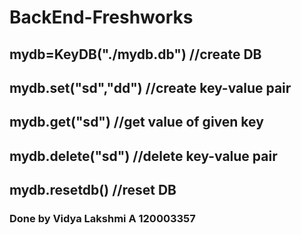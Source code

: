 # BackEnd-Freshworks
## mydb=KeyDB("./mydb.db") //create DB
## mydb.set("sd","dd") //create key-value pair
## mydb.get("sd") //get value of given key
## mydb.delete("sd") //delete key-value pair
## mydb.resetdb() //reset DB
### Done by Vidya Lakshmi A 120003357
